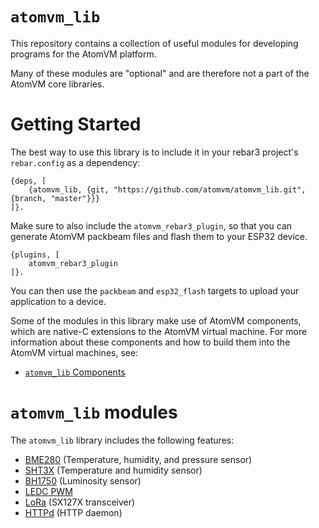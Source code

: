# `atomvm_lib`

This repository contains a collection of useful modules for developing programs for the AtomVM platform.

Many of these modules are "optional" and are therefore not a part of the AtomVM core libraries.

# Getting Started

The best way to use this library is to include it in your rebar3 project's `rebar.config` as a dependency:

    {deps, [
        {atomvm_lib, {git, "https://github.com/atomvm/atomvm_lib.git", {branch, "master"}}}
    ]}.

Make sure to also include the `atomvm_rebar3_plugin`, so that you can generate AtomVM packbeam files and flash them to your ESP32 device.

    {plugins, [
        atomvm_rebar3_plugin
    ]}.

You can then use the `packbeam` and `esp32_flash` targets to upload your application to a device.

Some of the modules in this library make use of AtomVM components, which are native-C extensions to the AtomVM virtual machine.  For more information about these components and how to build them into the AtomVM virtual machines, see:

* [`atomvm_lib` Components](markdown/components.md)

# `atomvm_lib` modules

The `atomvm_lib` library includes the following features:

* [BME280](markdown/bme280.md) (Temperature, humidity, and pressure sensor)
* [SHT3X](markdown/sht3x.md) (Temperature and humidity sensor)
* [BH1750](markdown/bh1750.md) (Luminosity sensor)
* [LEDC PWM](markdown/ledc_pwm.md)
* [LoRa](markdown/lora.md) (SX127X transceiver)
* [HTTPd](markdown/httpd.md) (HTTP daemon)
